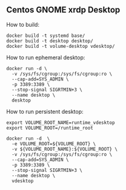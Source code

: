 ## Centos GNOME xrdp Desktop

How to build:
```
docker build -t systemd base/
docker build -t desktop desktop/
docker build -t volume-desktop vdesktop/
```

How to run ephemeral desktop:
```
docker run -d \
  -v /sys/fs/cgroup:/sys/fs/cgroup:ro \
  --cap-add=SYS_ADMIN \
  -p 3389:3389 \
  --stop-signal SIGRTMIN+3 \
  --name desktop \
  desktop
```

How to run persistent desktop:
```
export VOLUME_ROOT_NAME=runtime_vdesktop
export VOLUME_ROOT=/runtime_root

docker run -d  \
  -e VOLUME_ROOT=${VOLUME_ROOT} \
  -v ${VOLUME_ROOT_NAME}:${VOLUME_ROOT} \
  -v /sys/fs/cgroup:/sys/fs/cgroup:ro \
  --cap-add=SYS_ADMIN \
  -p 3389:3389 \
  --stop-signal SIGRTMIN+3 \
  --name desktop \
  vdesktop
```
